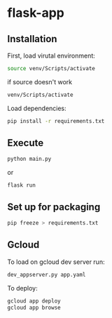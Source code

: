# flask-app

## Installation
First, load virutal environment:
```bash
source venv/Scripts/activate
```
if source doesn't work
```bash
venv/Scripts/activate
```

Load dependencies:
```bash
pip install -r requirements.txt
```

## Execute
```bash
python main.py
```
or
```
flask run
``` 

## Set up for packaging
```bash
pip freeze > requirements.txt
```

## Gcloud
To load on gcloud dev server run:
```bash
dev_appserver.py app.yaml
```

To deploy:
```bash
gcloud app deploy
gcloud app browse
```




